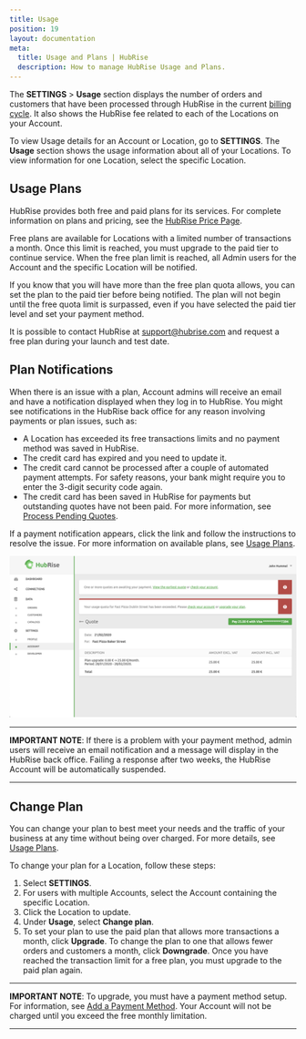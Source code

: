 ```yaml
---
title: Usage
position: 19
layout: documentation
meta:
  title: Usage and Plans | HubRise
  description: How to manage HubRise Usage and Plans.
---
```


The **SETTINGS** > **Usage** section displays the number of orders and customers that have been processed through HubRise in the current [billing cycle](/docs/terminology#billing-cycles). It also shows the HubRise fee related to each of the Locations on your Account.

To view Usage details for an Account or Location, go to **SETTINGS**.
The **Usage** section shows the usage information about all of your Locations.
To view information for one Location, select the specific Location.

## Usage Plans

HubRise provides both free and paid plans for its services. For complete information on plans and pricing, see the [HubRise Price Page](/pricing/).

Free plans are available for Locations with a limited number of transactions a month. Once this limit is reached, you must upgrade to the paid tier to continue service. When the free plan limit is reached, all Admin users for the Account and the specific Location will be notified.

If you know that you will have more than the free plan quota allows, you can set the plan to the paid tier before being notified. The plan will not begin until the free quota limit is surpassed, even if you have selected the paid tier level and set your payment method.

It is possible to contact HubRise at [support@hubrise.com](mailto:support@hubrise.com) and request a free plan during your launch and test date.

## Plan Notifications

When there is an issue with a plan, Account admins will receive an email and have a notification displayed when they log in to HubRise. You might see notifications in the HubRise back office for any reason involving payments or plan issues, such as:

- A Location has exceeded its free transactions limits and no payment method was saved in HubRise.
- The credit card has expired and you need to update it.
- The credit card cannot be processed after a couple of automated payment attempts. For safety reasons, your bank might require you to enter the 3-digit security code again.
- The credit card has been saved in HubRise for payments but outstanding quotes have not been paid. For more information, see [Process Pending Quotes](/docs/payment/#process-pending-quotes).

If a payment notification appears, click the link and follow the instructions to resolve the issue. For more information on available plans, see [Usage Plans](#usage-plans).

![Pay subscription](../images/022-en-pay-subscription.png)

---

**IMPORTANT NOTE**: If there is a problem with your payment method, admin users will receive an email notification and a message will display in the HubRise back office. Failing a response after two weeks, the HubRise Account will be automatically suspended.

---

## Change Plan

You can change your plan to best meet your needs and the traffic of your business at any time without being over charged. For more details, see [Usage Plans](#usage-plans).

To change your plan for a Location, follow these steps:

1. Select **SETTINGS**.
1. For users with multiple Accounts, select the Account containing the specific Location.
1. Click the Location to update.
1. Under **Usage**, select **Change plan**.
1. To set your plan to use the paid plan that allows more transactions a month, click **Upgrade**. To change the plan to one that allows fewer orders and customers a month, click **Downgrade**. Once you have reached the transaction limit for a free plan, you must upgrade to the paid plan again.

---

**IMPORTANT NOTE**: To upgrade, you must have a payment method setup. For information, see [Add a Payment Method](/docs/payment/#add-a-payment-method). Your Account will not be charged until you exceed the free monthly limitation.

---
